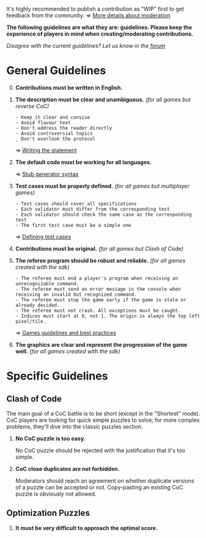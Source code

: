 It's highly recommended to publish a contribution as "WIP" first to get feedback from the community. 
=> [More details about moderation](pages/contribute/moderation.md)

**The following guidelines are what they are: guidelines. Please keep the experience of players in mind when creating/moderating contributions.**

_Disagree with the current guidelines? Let us know in the [forum](https://www.codingame.com/forum/t/contribution-guidelines/112629)_

# General Guidelines

0. **Contributions must be written in English.**

1. **The description must be clear and unambiguous.** _(for all games but reverse CoC)_

	```
	- Keep it clear and consise
	- Avoid flavour text
	- Don't address the reader directly
	- Avoid controversial topics
	_ Don't overlook the protocol
	```

 	=> [Writing the statement](pages/technical/statement.md#guidelines)

2. **The default code must be working for all languages.**

	=> [Stub generator syntax](pages/technical/stub.md)

3. **Test cases must be properly defined.** _(for all games but multiplayer games)_

	```
	- Test cases should cover all specifications
	- Each validator must differ from the corresponding test
	- Each validator should check the same case as the corresponding test
	- The first test case must be a simple one
	```

	=> [Defining test cases](pages/technical/testcase.md#guidelines)

4. **Contributions must be original.** _(for all games but Clash of Code)_

5. **The referee program should be robust and reliable.** _(for all games created with the sdk)_

	```
	- The referee must end a player's program when receiving an unrecognizable command.
	- The referee must send an error message in the console when receiving an invalid but recognized command.
	- The referee must stop the game early if the game is stale or already decided.
	- The referee must not crash. All exceptions must be caught.
	- Indices must start at 0, not 1. The origin is always the top left pixel/tile.
	```

	=> [Games guidelines and best practices](pages/types/game.md#guidelines)

6. **The graphics are clear and represent the progression of the game well.** _(for all games created with the sdk)_


# Specific Guidelines

## Clash of Code

The main goal of a CoC battle is to be short (except in the "Shortest" mode). CoC players are looking for quick simple puzzles to solve; for more complex problems, they'll dive into the classic puzzles section.

1. **No CoC puzzle is too easy.**

	No CoC puzzle should be rejected with the justification that it's too simple.

1. **CoC close duplicates are not forbidden.**

	Moderators should reach an agreement on whether duplicate versions of a puzzle can be accepted or not. Copy-pasting an existing CoC puzzle is obviously not allowed.


## Optimization Puzzles

1. **It must be very difficult to approach the optimal score.**


